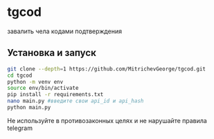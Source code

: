# tgcod
завалить чела кодами подтверждения

## Установка и запуск
```bash
git clone --depth=1 https://github.com/MitrichevGeorge/tgcod.git
cd tgcod
python -m venv env
source env/bin/activate
pip install -r requirements.txt
nano main.py #введите свои api_id и api_hash
python main.py
```

Не используйте в противозаконных целях и не нарушайте правила telegram
